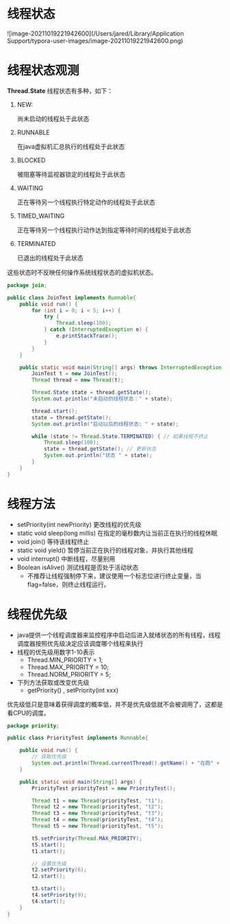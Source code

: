 # 线程状态

![image-20211019221942600](/Users/jared/Library/Application Support/typora-user-images/image-20211019221942600.png)



# 线程状态观测

**Thread.State**
线程状态有多种，如下：

1. NEW:

   尚未启动的线程处于此状态

2. RUNNABLE

   在java虚拟机汇总执行的线程处于此状态

3. BLOCKED

   被阻塞等待监视器锁定的线程处于此状态

4. WAITING

   正在等待另一个线程执行特定动作的线程处于此状态

5. TIMED_WAITING

   正在等待另一个线程执行动作达到指定等待时间的线程处于此状态

6. TERMINATED

   已退出的线程处于此状态

这些状态时不反映任何操作系统线程状态的虚拟机状态。

```java
package join;

public class JoinTest implements Runnable{
    public void run() {
        for (int i = 0; i < 5; i++) {
            try {
                Thread.sleep(100);
            } catch (InterruptedException e) {
                e.printStackTrace();
            }
        }
    }

    public static void main(String[] args) throws InterruptedException {
        JoinTest t = new JoinTest();
        Thread thread = new Thread(t);

        Thread.State state = thread.getState();
        System.out.println("未启动的线程状态：" + state);

        thread.start();
        state = thread.getState();
        System.out.println("启动以后的线程状态: " + state);

        while (state != Thread.State.TERMINATED) { // 如果线程不终止
            Thread.sleep(100);
            state = thread.getState(); // 更新状态
            System.out.println("状态 " + state);
        }
    }
}

```





# 线程方法

* setPriority(int newPriority) 更改线程的优先级
* static void sleep(long millis) 在指定的毫秒数内让当前正在执行的线程休眠
* void join()     等待该线程终止
* static void yield()  暂停当前正在执行的线程对象，并执行其他线程
* void interrupt()   中断线程，尽量别用
* Boolean isAlive()   测试线程是否处于活动状态
  * 不推荐让线程强制停下来，建议使用一个标志位进行终止变量，当flag=false，则终止线程运行。



# 线程优先级

* java提供一个线程调度器来监控程序中启动后进入就绪状态的所有线程，线程调度器按照优先级决定应该调度哪个线程来执行
* 线程的优先级用数字1-10表示
  * Thread.MIN_PRIORITY = 1;
  * Thread.MAX_PRIORITY = 10;
  * Thread.NORM_PRIORITY = 5;
* 下列方法获取或改变优先级
  * getPriority() , setPriority(int xxx)

优先级低只是意味着获得调度的概率低，并不是优先级低就不会被调用了，这都是看CPU的调度。

```java
package priority;

public class PriorityTest implements Runnable{

    public void run() {
        // 获取优先级
        System.out.println(Thread.currentThread().getName() + "在跑" + Thread.currentThread().getPriority());
    }

    public static void main(String[] args) {
        PriorityTest priorityTest = new PriorityTest();

        Thread t1 = new Thread(priorityTest, "t1");
        Thread t2 = new Thread(priorityTest, "t2");
        Thread t3 = new Thread(priorityTest, "t3");
        Thread t4 = new Thread(priorityTest, "t4");
        Thread t5 = new Thread(priorityTest, "t5");

        t5.setPriority(Thread.MAX_PRIORITY);
        t5.start();
        t1.start();

        // 设置优先级
        t2.setPriority(6);
        t2.start();

        t3.start();
        t4.setPriority(9);
        t4.start();
    }
}

```

